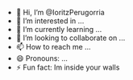 - 👋 Hi, I’m @IoritzPerugorria
- 👀 I’m interested in ...
- 🌱 I’m currently learning ...
- 💞️ I’m looking to collaborate on ...
- 📫 How to reach me ...
- 😄 Pronouns: ...
- ⚡ Fun fact: Im inside your walls

<!---
IoritzPerugorria/IoritzPerugorria is a ✨ special ✨ repository because its `README.md` (this file) appears on your GitHub profile.
You can click the Preview link to take a look at your changes.
--->
